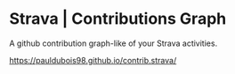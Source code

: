 # Strava | Contributions Graph

A github contribution graph-like of your Strava activities.

https://pauldubois98.github.io/contrib.strava/
